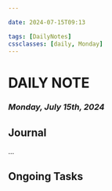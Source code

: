 ```yaml
---

date: 2024-07-15T09:13

tags: [DailyNotes]
cssclasses: [daily, Monday]
---
```

# DAILY NOTE
### *Monday, July 15th, 2024*

## Journal
...

## Ongoing Tasks